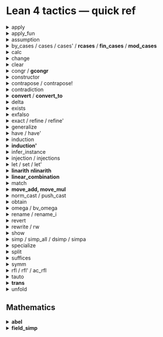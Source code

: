 # Lean 4 tactics — quick ref

<details><summary> apply </summary>

  Roughly, if goal is T, and H is A -> B -> T,
  `apply H` is like
  exact (H ?_ ?_) where ?_ means now goals generated.
</details>

<details><summary> apply_fun </summary>

  -- h : a = b
  apply_fun f at h
  -- h : f a = f b
</details>

<details><summary> assumption </summary>

  + close the goal with a hypothesis, or fail.
  + included by `trivial`
</details>

<details><summary> by_cases / cases / cases' / <b>rcases</b> / <b>fin_cases</b> / <b>mod_cases</b> </summary>

  TODO
</details>

<details><summary> calc </summary>

  Proof by calculation. Also works for inequality.
  ```lean
  calc
    blah = blah1  := by ...
    _    = blah2  := by ...
    _    = blah3  := by ...
    _    = target := by ...
  ```
</details>

<details><summary> change </summary>

  `change tgt'` will change goal from tgt to tgt'
  `change t' at h` will change `h: t` into `h: t'`

  Why is it useful? E.g.:

  ```
  a : ℕ → ℝ := fun k ↦ Int.fract (↑k * x)
  ⊢ Int.fract (↑n * x) ≤ ∑ x_1 in Finset.Icc 1 n, Int.fract (↑x_1 * x) / ↑x_1

  change a n ≤ ∑ ii in Finset.Icc 1 n, a ii / ii

  ⊢ a n ≤ ∑ ii in Finset.Icc 1 n, a ii / ↑ii
  ```
</details>

<details><summary> clear </summary>

  removes the given hypotheses, or fails if there are remaining references to a hypothesis
</details>

<details><summary> congr / <b>gcongr</b> </summary>

  + congr:
    For example, given `⊢ f (g (x + y)) = f (g (y + x))`,
    `congr` produces the goals `⊢ x = y` and `⊢ y = x`,
    while `congr 2` produces the intended `⊢ x + y = y + x`.
  + <b>gcongr</b>:
    generalized congr. also work for inequality

    trace: `set_option trace.Meta.gcongr true in`
</details>

<details><summary> constructor </summary>

  If the main goal's target type is an inductive type, `constructor` solves it with the first matching constructor, or else fails.
</details>

<details><summary> contrapose / contrapose! </summary>

  * `contrapose`     turns a goal `P → Q` into `¬ Q → ¬ P`
  * `contrapose!`    turns a goal `P → Q` into `¬ Q → ¬ P` and pushes negations inside `P` and `Q` using `push_neg`
  * `contrapose h`   first reverts the local assumption `h`, and then uses `contrapose` and `intro h`
  * `contrapose! h`  first reverts the local assumption `h`, and then uses `contrapose!` and `intro h`
  * `contrapose h with new_h` uses the name `new_h` for the introduced hypothesis
</details>

<details><summary> contradiction </summary>

  + closes the main goal if its hypotheses are "trivially contradictory".
  + included by `trivial`
</details>

<details><summary> <b>convert</b> / <b>convert_to</b> </summary>

  ```lean
  h : 2 * (a * b + b * c + c * a) ≥ a ^ 2 + b ^ 2 + c ^ 2
  ⊢   2 * (b * a + a * c + c * b) ≥ b ^ 2 + a ^ 2 + c ^ 2

  convert h using 1
  ⊢   2 * (b * a + a * c + c * b) = 2 * (a * b + b * c + c * a)
  ⊢   b ^ 2 + a ^ 2 + c ^ 2 = a ^ 2 + b ^ 2 + c ^ 2

  convert h using 2 -- Note that this is too much
  ⊢   2 = 2          -- solved by the tactic
  ⊢   (b * a + a * c + c * b) = (a * b + b * c + c * a)
  ⊢   b ^ 2 = a ^ 2
  ⊢   a ^ 2 = b ^ 2
  ⊢   c ^ 2 = c ^ 2 -- solved

  h : 2 * (a * b + b * c + c * a) ≥ a ^ 2 + b ^ 2 + c ^ 2
  ⊢   2 * (b * a + a * c + c * b) ≥ b ^ 2 + a ^ 2 + c ^ 2
  move_add [←(a^2)] -- move a^2 to the left
  h : 2 * (a * b + b * c + c * a) ≥ a ^ 2 + b ^ 2 + c ^ 2
  ⊢   2 * (b * a + a * c + c * b) ≥ a ^ 2 + b ^ 2 + c ^ 2
  convert h using 2
  ⊢   (b * a + a * c + c * b) = (a * b + b * c + c * a)
  ring_nf
  ```

  `convert_to g = convert (?_ : g)`

  ```lean
  ⊢ a > b
  convert_to (c > d)
  ⊢ c > d
  ⊢ a = c
  ⊢ b = d
  ```
</details>

<details><summary> delta </summary>

  `delta id1 id2 ...` delta-expands the definitions `id1`, `id2`, ....

  This is a low-level tactic, it will expose how recursive definitions have been compiled by Lean.
</details>

<details><summary> exists </summary>

  `exists e₁, e₂, ...` is shorthand for `refine ⟨e₁, e₂, ...⟩; try trivial`.
</details>

<details><summary> exfalso </summary>

  turn the goal into False
</details>

<details><summary> exact / refine / refine' </summary>

  + `exact e` : close the goal using `e`
  + `refine` is similar to exact, but allow holes, which are turned into new goals.
  + e.g., `refine succ_lt_succ (Nat.lt_trans ?_ (lt_succ_self _))`
  + `refine'` is similar to refine, but unsolved `_` and implicit parameters are also turned into new goals.
</details>

<details><summary> generalize </summary>

  ```lean
  example : 2 + 3 = 5 := by
    -- Goals (1)
    -- ⊢ 2 + 3 = 5
    generalize h : 3 = x
    -- Goals (1)
    -- x : ℕ
    -- h : 3 = x
    -- ⊢ 2 + x = 5
    rw [← h]
  ```
</details>

<details><summary> have / have' </summary>

  + have: TODO
  + have': similar to refine'
</details>

<details><summary> induction </summary>

</details>

<details><summary> <b>induction'</b> </summary>

  + induction on list length: `induction' ih : l.length generalizing l`
  + strong induction on list length: `induction' ih : l.length using Nat.case_strong_induction_on generalizing l`
</details>

<details><summary> infer_instance </summary>

  `exact inferInstance`
</details>

<details><summary> injection / injections </summary>

  + injection : from `(a::b) = (c::d)` we derive `a=c` and `b=d`.
  + injections: do it recursively.
</details>

<details><summary> let / set / let' </summary>

  ```lean
  example : 2 + 3 = 5 := by
    -- Goals (1)
    -- ⊢ 2 + 3 = 5
    set x := 3 with h
    -- Goals (1)
    -- x : ℕ := 3
    -- h : x = 3
    -- ⊢ 2 + x = 5
  ```

  + let': similar to refine'
</details>

<details><summary> <b>linarith</b> <b>nlinarith</b> </summary>

  linear (in)equalities over ℕ, ℤ, and ℚ

  nlinarith is more powerful. Try it when you think linarith should work but it didn't.
</details>

<details><summary> <b>linear_combination </b> </summary>

  Let's say we have `h₁ : 2 * a + b = c` and want to proof `a = (c - b) / 2`. We would like lean to do the transposition, but lean is not that smart. `linear_combination` allow us to do the following:
  `a - (c - b) / 2 - (1/2) * (2 * a + b - c) = 0 → a = (c - b) / 2`

  Basically, it is `lhs - rhs - n₁ * (h₁.left - h₁.right) - n₂ * (h₂.left - h₂.right) - ... → lhs = rhs`.

  You need to feed the coefficient manually.

  Sometimes lean can't figure out if denom ≠ 0, use `linear_combination (norm := (field_simp; ring)) h * ...`

  If lean still can't figure out, help it by doing `have : denom ≠ 0 := by your_proof`

  Sometimes, it still won't work because ↑(m / n) = ↑m / ↑n isn't always true. You need to help lean again:

  ```lean
  example (k a b : ℤ) (ha : 1 < a) (hb : 1 < b)
    (h : k * (a - 1) * (b - 1) = a * b) : k = (a * b) / ((a - 1) * (b - 1)) := by
    have hh : ((a - 1) * (b - 1) ∣ (a * b)) := by apply dvd_of_mul_left_eq k; rw [←h]; ring
    have : a ≠ 0 := by apply ne_of_gt; trans 1; simp; assumption
    have : b ≠ 0 := by apply ne_of_gt; trans 1; simp; assumption
    have : a - 1 ≠ 0 := by apply ne_of_gt; simpa
    have : b - 1 ≠ 0 := by apply ne_of_gt; simpa
    qify at *
    -- ⊢ ↑k = ↑(a * b / ((a - 1) * (b - 1)))
    rw [(Rat.coe_int_div _ _ hh)]
    push_cast
    -- ⊢ ↑k = ↑a * ↑b / ((↑a - 1) * (↑b - 1))
    linear_combination (norm := (field_simp; ring)) h * (1 / (a - 1) / (b - 1))
  ```
</details>

<details><summary> match </summary>

  ```lean
  have : m < 4 := by ...
  match h : m with
  | 0 => sorry
  | 1 => sorry
  | 2 => sorry
  | 3 => sorry
  | h + 4 => contradiction
  ```
</details>

<details><summary> <b>move_add, move_mul</b> </summary>

  rearrange of `a + b + c + d + ...`
  e.g., `move_add [a, b, c, ← d, ← e]` returns `d + e + [...] + a + b + c`
</details>

<details><summary> norm_cast / push_cast </summary>

</details>

<details><summary> obtain </summary>

   ```lean
   example {a b : Nat} (h : a ≤ b ∧ b ≤ a) : a = b := by
     obtain ⟨h1, h2⟩ := h
     exact Nat.eq_of_le_of_lt_succ h2 $ Nat.lt_succ_of_le h1
  ```
</details>

<details><summary> omega / bv_omega </summary>

  + omega: solve integer / natural number linear problems
  + bv_omega: additional helper with BitVec
</details>

<details><summary> rename / rename_i </summary>

  ```lean
  example : ∀ e a b c d : Nat, a = b → a = d → a = c → c = b := by
    intros
    -- Goals (1)
    -- e a³ b c d : ℕ
    -- a² : a³ = b
    -- a¹ : a³ = d
    -- a : a³ = c
    -- ⊢ c = b
    rename _ = _ => hac -- rename last type of _ = _ to hac
    rename_i hab _      -- rename last unnamed hypothesis with _, second last with hab
    -- Goals (1)
    -- e a¹ b c d : ℕ
    -- hab : a¹ = b
    -- a : a¹ = d
    -- hac : a¹ = c
    -- ⊢ c = b
    apply Eq.trans
    apply Eq.symm
    exact hac
    exact hab
  ```
</details>


<details><summary> revert </summary>

  move the hypothesis into goal.
</details>

<details><summary> rewrite / rw </summary>

  ```lean
  example (n : ℕ) (h : n = 2 + 2) : n = 4 := by
    -- ⊢ n = 4
    rw [(by rfl : 4 = 2 + 2)]
    -- ⊢ n = 2 + 2
  ```
</details>

<details><summary> show </summary>

  `show foo by bar` is equivalen to term (by bar : foo)
</details>

<details><summary> simp / simp_all / dsimp / simpa </summary>

  + simp

    Note that simp won't look at hypothesis by default. use `simp [*]`.
  + simp_all : stronger `simp [*] at *`
  + dsimp: definitional simp
  + simpa: closing form. `simpa [...]` or `simpa [...] using e`.
</details>

<details><summary> specialize </summary>

</details>

<details><summary> split </summary>

</details>

<details><summary> suffices </summary>

  TODO
</details>

<details><summary> symm </summary>

  convert `a = b` to `b = a`.
</details>


<details><summary> rfl / rfl' / ac_rfl </summary>

  + `rfl`    : trying to close the goal by reflexivity. included by `trivial`
  + `rfl'`   : `set_option smartUnfolding false in with_unfolding_all rfl`
  + `ac_rfl` : `example (a b c d : Nat) : a + b + c + d = d + (b + c) + a := by ac_rfl`
</details>

<details><summary> tauto </summary>

  Solve first order logic problems. e.g.:

  `a → ((b ∧ c) ↔ (a ∧ b ∧ c))`
</details>
<details><summary> <b>trans</b> </summary>

  turn `a = b` into `a = ?` and `? = b`
</details>

<details><summary> unfold </summary>

  + `unfold id` unfolds definition `id`.
  + `unfold id1 id2 ...` is equivalent to `unfold id1; unfold id2; ...`.
</details>

## Mathematics

<details><summary> <b>abel</b> </summary>

</details>

<details><summary> <b>field_simp</b> </summary>

  TODO.

  ```lean
  -- this : k - 1 > 0
  -- ⊢ (k - 1) * (k / (k - 1)) < ...
  field_simp -- doesn't work.
  -- ⊢ k < ...
  field_simp [mul_comm] -- works.


</details>

<details><summary> <b>ring / ring!</b> </summary>

</details>

## Tactic meta / debug / trace

+ `with_reducible` / `with_reducible_and_instances`
   only definitions tagged with `@[reducible]` are unfolded

+ `with_unfolding_all`
   all definitions (except opaque ones) are unfolded

## Tactic Combinators / Reorder goals.

```
tac1 <;> ta2                          : tag2 on each produced goal of tac1

skip                                  : do nothing and succeed.
done                                  : succeeds iff there are no remaining goals.
next                                  : focus on the next goal
focus                                 : focus on main goal and suppress other goals.
first | apply xyz | assumption | ...  : try these in order until one succeeds.
try ...                               : same as `first ... | skip`
repeat / repeat' / repeate1'          :
all_goals ...                         :
any_goals ...                         :
pick_goal n                           : move `n`-th goal to the front
pick_goal -n                          : move `n`-th goal (counting backwards) to the front
on_goal n                             : create a block scope for `n`-th goal
on_goal -n                            : create a block scope for `-n`-th goal
rotate_left n                         : imagine all goals as a list, rotate left the goals.
rotate_right n                        : imagine all goals as a list, rotate left the goals.
swap                                  : `pick_goal 2`
```
